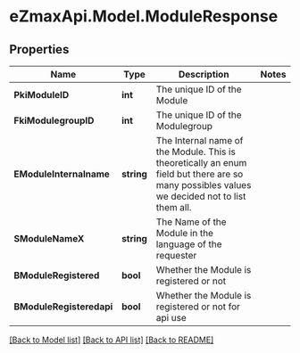 
# eZmaxApi.Model.ModuleResponse

## Properties

Name | Type | Description | Notes
------------ | ------------- | ------------- | -------------
**PkiModuleID** | **int** | The unique ID of the Module | 
**FkiModulegroupID** | **int** | The unique ID of the Modulegroup | 
**EModuleInternalname** | **string** | The Internal name of the Module.  This is theoretically an enum field but there are so many possibles values we decided not to list them all. | 
**SModuleNameX** | **string** | The Name of the Module in the language of the requester | 
**BModuleRegistered** | **bool** | Whether the Module is registered or not | 
**BModuleRegisteredapi** | **bool** | Whether the Module is registered or not for api use | 

[[Back to Model list]](../README.md#documentation-for-models)
[[Back to API list]](../README.md#documentation-for-api-endpoints)
[[Back to README]](../README.md)

